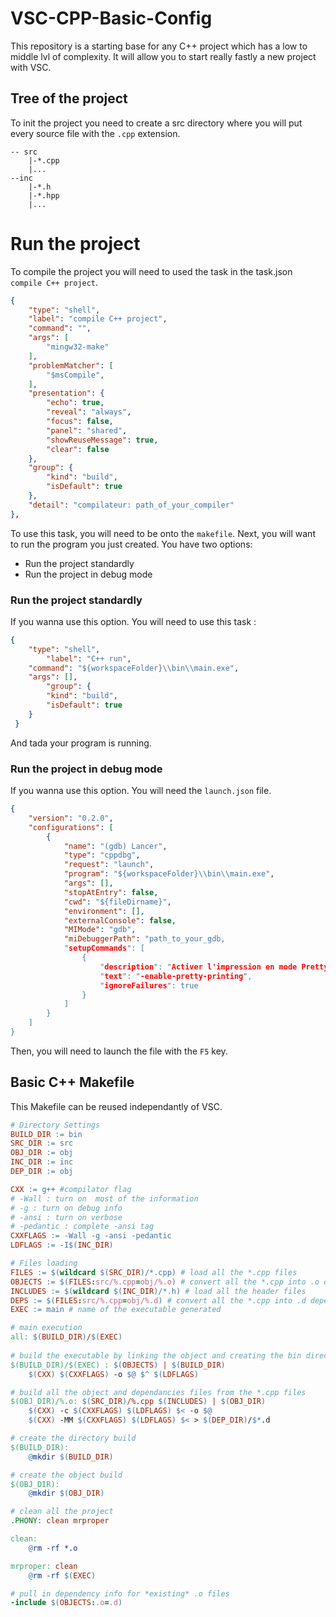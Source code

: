 # VSC-CPP-Basic-Config
This repository is a starting base for any C++ project which has a low to middle lvl of complexity.
It will allow you to start really fastly a new project with VSC.
## Tree of the project
To init the project you need to create a src directory where you will put every source file with the `.cpp` extension.
```tree
-- src
	|-*.cpp
	|...
--inc
	|-*.h
	|-*.hpp
	|...
```
# Run the project
To compile the project you will need to used the task in the task.json `compile C++ project`.
```json
{
	"type": "shell",
	"label": "compile C++ project",
	"command": "",
	"args": [
		"mingw32-make"
	],
	"problemMatcher": [
		"$msCompile",
	],
	"presentation": {
		"echo": true,
		"reveal": "always",
		"focus": false,
		"panel": "shared",
		"showReuseMessage": true,
		"clear": false
	},
	"group": {
		"kind": "build",
		"isDefault": true
	},
	"detail": "compilateur: path_of_your_compiler"
},
```
To use this task, you will need to be onto the `makefile`.
Next, you will want to run the program you just created. You have two options:
- Run the project standardly
- Run the project in debug mode
### Run the project standardly
If you wanna use this option. You will need to use this task :
```json
{
   	"type": "shell",
    	"label": "C++ run",
	"command": "${workspaceFolder}\\bin\\main.exe",
	"args": [],
    	"group": {
		"kind": "build",
		"isDefault": true
	}
 }
```
And tada your program is running. 
### Run the project in debug mode
If you wanna use this option. You will need the `launch.json` file.
```json
{
    "version": "0.2.0",
    "configurations": [
        {
            "name": "(gdb) Lancer",
            "type": "cppdbg",
            "request": "launch",
            "program": "${workspaceFolder}\\bin\\main.exe",
            "args": [],
            "stopAtEntry": false,
            "cwd": "${fileDirname}",
            "environment": [],
            "externalConsole": false,
            "MIMode": "gdb",
            "miDebuggerPath": "path_to_your_gdb,
            "setupCommands": [
                {
                    "description": "Activer l'impression en mode Pretty pour gdb",
                    "text": "-enable-pretty-printing",
                    "ignoreFailures": true
                }
            ]
        }
    ]
}
```
Then, you will need to launch the file with the `F5` key.
## Basic C++ Makefile
This Makefile can be reused independantly of VSC.
```makefile
# Directory Settings
BUILD_DIR := bin
SRC_DIR := src
OBJ_DIR := obj
INC_DIR := inc
DEP_DIR := obj

CXX := g++ #compilator flag
# -Wall : turn on  most of the information
# -g : turn on debug info
# -ansi : turn on verbose
# -pedantic : complete -ansi tag
CXXFLAGS := -Wall -g -ansi -pedantic
LDFLAGS := -I$(INC_DIR)

# Files loading
FILES := $(wildcard $(SRC_DIR)/*.cpp) # load all the *.cpp files
OBJECTS := $(FILES:src/%.cpp=obj/%.o) # convert all the *.cpp into .o object inside the ./obj/ directory
INCLUDES := $(wildcard $(INC_DIR)/*.h) # load all the header files
DEPS := $(FILES:src/%.cpp=obj/%.d) # convert all the *.cpp into .d dependancies inside the ./obj/ directory
EXEC := main # name of the executable generated

# main execution
all: $(BUILD_DIR)/$(EXEC)
	
# build the executable by linking the object and creating the bin directory if not already created
$(BUILD_DIR)/$(EXEC) : $(OBJECTS) | $(BUILD_DIR)
	$(CXX) $(CXXFLAGS) -o $@ $^ $(LDFLAGS)

# build all the object and dependancies files from the *.cpp files
$(OBJ_DIR)/%.o: $(SRC_DIR)/%.cpp $(INCLUDES) | $(OBJ_DIR)
	$(CXX) -c $(CXXFLAGS) $(LDFLAGS) $< -o $@
	$(CXX) -MM $(CXXFLAGS) $(LDFLAGS) $< > $(DEP_DIR)/$*.d

# create the directory build
$(BUILD_DIR):
	@mkdir $(BUILD_DIR)

# create the object build
$(OBJ_DIR):
	@mkdir $(OBJ_DIR)

# clean all the project
.PHONY: clean mrproper

clean:
	@rm -rf *.o

mrproper: clean
	@rm -rf $(EXEC)

# pull in dependency info for *existing* .o files
-include $(OBJECTS:.o=.d)
```
